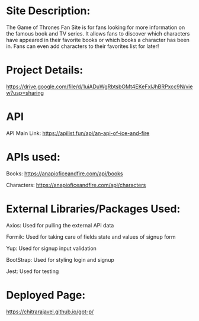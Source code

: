 # Site Description:

The Game of Thrones Fan Site is for fans looking for more information on the famous book and TV series. It allows fans to discover which characters have appeared in their favorite books or which books a character has been in. Fans can even add characters to their favorites list for later!

# Project Details:

https://drive.google.com/file/d/1uiADuWgRbtsbOMt4EKeFxlJhBRPxcc9N/view?usp=sharing

# API

API Main Link: https://apilist.fun/api/an-api-of-ice-and-fire

# APIs used:

Books: https://anapioficeandfire.com/api/books

Characters: https://anapioficeandfire.com/api/characters

# External Libraries/Packages Used:

Axios: Used for pulling the external API data

Formik: Used for taking care of fields state and values of signup form

Yup: Used for signup input validation

BootStrap: Used for styling login and signup

Jest: Used for testing

# Deployed Page:

https://chitrarajavel.github.io/got-p/
